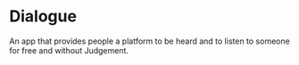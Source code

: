 # Dialogue
An app that provides people a platform to be heard and to listen to someone for free and without Judgement.
